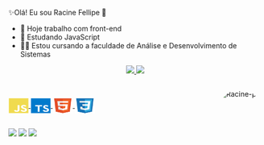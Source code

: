 ✨Olá! Eu sou Racine Fellipe 👋

- 🔭 Hoje trabalho com front-end
- 🌱 Estudando JavaScript
- 👨‍🎓 Estou cursando a faculdade de Análise e Desenvolvimento de Sistemas

<div align="center">
  <a href="https://github.com/racinefe">
  <img align="" height="180em" src="https://github-readme-stats.vercel.app/api?username=racinefe&show_icons=true&theme=merko&include_all_commits=true&count_private=true"/>
  <img height="180em" width="" align="" src="https://github-readme-stats.vercel.app/api/top-langs/?username=racinefe&layout=compact&langs_count=7&theme=merko"/>
</div>

##

 <img align="right" alt="Racine-pic" height="150" style="border-radius:50px;" src="https://media3.giphy.com/media/BaDsH4FpMBnqdK8J0g/giphy.gif?cid=ecf05e4746557fdw9hbazc1ljf0fs6594fxhpte8lm514g6u&rid=giphy.gif&ct=g">


<div style="display: inline_block"><br>
  <img align="center" alt="Logo-Js" height="30" width="40" src="https://raw.githubusercontent.com/devicons/devicon/master/icons/javascript/javascript-plain.svg">
  <img align="center" alt="Logo-Ts" height="30" width="40" src="https://raw.githubusercontent.com/devicons/devicon/master/icons/typescript/typescript-plain.svg">
  <img align="center" alt="Logo-HTML" height="30" width="40" src="https://raw.githubusercontent.com/devicons/devicon/master/icons/html5/html5-original.svg">
  <img align="center" alt="Logo-CSS" height="30" width="40" src="https://raw.githubusercontent.com/devicons/devicon/master/icons/css3/css3-original.svg">
 
 ##
 
 <div> 
 
  <a href="https://www.instagram.com/racinefell/" target="_blank"><img src="https://img.shields.io/badge/-Instagram-%23E4405F?style=for-the-badge&logo=instagram&logoColor=white" target="_blank"></a>
<a href = "mailto: racine.3301@gmail.com"><img src="https://img.shields.io/badge/-Gmail-%23333?style=for-the-badge&logo=gmail&logoColor=white" target="_blank"></a>
<a href="https://www.linkedin.com/in/racinefellipe/" target="_blank"><img src="https://img.shields.io/badge/-LinkedIn-%230077B5?style=for-the-badge&logo=linkedin&logoColor=white" target="_blank"></a> 
  
</div>

##


 
 
  


<!--
**racinefe/racinefe** is a ✨ _special_ ✨ repository because its `README.md` (this file) appears on your GitHub profile.

Here are some ideas to get you started:

- 🔭 Hoje trabalho com front-end
- 🌱 Estudando JavaScript
- 👯 ...
- 🤔 ...
- 💬 ...
- 📫 ...
- 😄 ...
- ⚡ ...
- 👨‍🎓 Estou cursando a faculdade de Análise e Desenvolvimento de Sistemas

[![Anurag's GitHub stats](https://github-readme-stats.vercel.app/api?username=racinefe&show_icons=true&theme=merko)](https://github.com/anuraghazra/github-readme-stats)


[![Top Langs](https://github-readme-stats.vercel.app/api/top-langs/?username=racinefe&show_icons=true&theme=merko)](https://github.com/anuraghazra/github-readme-stats)
----------links-----------------------
 <a href="https://www.youtube.com/channel/UCIc4UnmS-PVSIcp4BphTzsA" target="_blank"><img src="https://img.shields.io/badge/YouTube-FF0000?style=for-the-badge&logo=youtube&logoColor=white" target="_blank"></a>
 
 <a href="https://www.twitch.tv/rafaballerinii" target="_blank"><img src="https://img.shields.io/badge/Twitch-9146FF?style=for-the-badge&logo=twitch&logoColor=white" target="_blank"></a>

<a href="https://discord.gg/wagxzStdcR" target="_blank"><img src="https://img.shields.io/badge/Discord-7289DA?style=for-the-badge&logo=discord&logoColor=white" target="_blank"></a> 

----------imagens----------------------
 <img align="right" alt="Racine-pic" height="150" style="border-radius:50px;" src="https://i.picasion.com/pic92/442a8a7d45b96790175e6ab171ae3ae0.gif">

<img align="center" alt="Rafa-React" height="30" width="40" src="https://raw.githubusercontent.com/devicons/devicon/master/icons/react/react-original.svg">

 <img align="center" alt="Rafa-Python" height="30" width="40" src="https://raw.githubusercontent.com/devicons/devicon/master/icons/python/python-original.svg">

 <img align="center" alt="Rafa-Csharp" height="30" width="40" src="https://raw.githubusercontent.com/devicons/devicon/master/icons/csharp/csharp-original.svg">

<img align="right" alt="Rafa-pic" height="150" style="border-radius:50px;" src="https://media.discordapp.net/attachments/639956127056134178/890373478988013628/Publicacoes_Instagram_1_1.png?width=676&height=676">
-->
